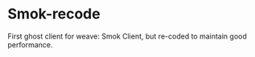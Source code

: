 # Smok-recode
First ghost client for weave: Smok Client, but re-coded to maintain good performance.
